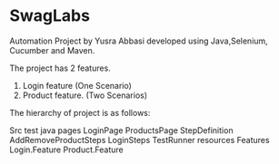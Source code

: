 # SwagLabs
Automation Project by Yusra Abbasi developed using Java,Selenium, Cucumber and Maven.

The project has 2 features.
1. Login feature (One Scenario)
2. Product feature. (Two Scenarios)


The hierarchy of project is as follows:

Src
   test
       java
           pages 
               LoginPage
               ProductsPage
           StepDefinition
               AddRemoveProductSteps
               LoginSteps
           TestRunner
      resources
          Features
               Login.Feature
               Product.Feature
        
          
